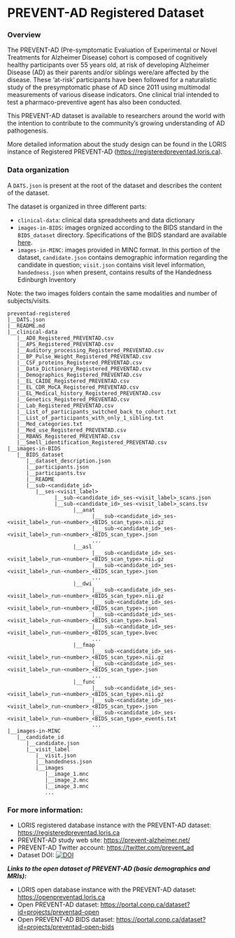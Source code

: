 # PREVENT-AD Registered Dataset

### Overview

The PREVENT-AD (Pre-symptomatic Evaluation of Experimental or Novel Treatments for Alzheimer Disease) cohort is composed of cognitively healthy participants over 55 years old, at risk of developing Alzheimer Disease (AD) as their parents and/or siblings were/are affected by the disease. These ‘at-risk’ participants have been followed for a naturalistic study of the presymptomatic phase of AD since 2011 using multimodal measurements of various disease indicators. One clinical trial intended to test a pharmaco-preventive agent has also been conducted.

This PREVENT-AD dataset is available to researchers around the world with the intention to contribute to the community’s growing understanding of AD pathogenesis.

More detailed information about the study design can be found in the LORIS instance of Registered PREVENT-AD (https://registeredpreventad.loris.ca).

### Data organization

A `DATS.json` is present at the root of the dataset and describes the content of the dataset.

The dataset is organized in three different parts:
  
  - `clinical-data`: clinical data spreadsheets and data dictionary
  - `images-in-BIDS`: images orgnized according to the BIDS standard in the `BIDS_dataset` directory. Specifications of the BIDS standard are available [here](https://bids-specification.readthedocs.io/en/stable/).
  - `images-in-MINC`: images provided in MINC format. In this portion of the dataset, `candidate.json` contains demographic information regarding the candidate in question; `visit.json` contains visit level information, `handedness.json` when present, contains results of the Handedness Edinburgh Inventory
		
Note: the two images folders contain the same modalities and number of subjects/visits. 

```
preventad-registered
|__DATS.json
|__README.md
|__clinical-data
   |__AD8_Registered_PREVENTAD.csv
   |__APS_Registered_PREVENTAD.csv
   |__Auditory_processing_Registered_PREVENTAD.csv
   |__BP_Pulse_Weight_Registered_PREVENTAD.csv
   |__CSF_proteins_Registered_PREVENTAD.csv
   |__Data_Dictionary_Registered_PREVENTAD.csv
   |__Demographics_Registered_PREVENTAD.csv
   |__EL_CAIDE_Registered_PREVENTAD.csv
   |__EL_CDR_MoCA_Registered_PREVENTAD.csv
   |__EL_Medical_history_Registered_PREVENTAD.csv
   |__Genetics_Registered_PREVENTAD.csv
   |__Lab_Registered_PREVENTAD.csv
   |__List_of_participants_switched_back_to_cohort.txt
   |__List_of_participants_with_only_1_sibling.txt
   |__Med_categories.txt
   |__Med_use_Registered_PREVENTAD.csv
   |__RBANS_Registered_PREVENTAD.csv
   |__Smell_identification_Registered_PREVENTAD.csv
|__images-in-BIDS
   |__BIDS_dataset
      |__dataset_description.json
      |__participants.json
      |__participants.tsv
      |__README
      |__sub-<candidate_id>
         |__ses-<visit_label>
               |__sub-<candidate_id>_ses-<visit_label>_scans.json
               |__sub-<candidate_id>_ses-<visit_label>_scans.tsv
                     |__anat
                           |__ sub-<candidate_id>_ses-<visit_label>_run-<number>_<BIDS_scan_type>.nii.gz
                           |__ sub-<candidate_id>_ses-<visit_label>_run-<number>_<BIDS_scan_type>.json
                           ...
                     |__asl
                           |__ sub-<candidate_id>_ses-<visit_label>_run-<number>_<BIDS_scan_type>.nii.gz
                           |__ sub-<candidate_id>_ses-<visit_label>_run-<number>_<BIDS_scan_type>.json
                           ...
                     |__dwi
                           |__ sub-<candidate_id>_ses-<visit_label>_run-<number>_<BIDS_scan_type>.nii.gz
                           |__ sub-<candidate_id>_ses-<visit_label>_run-<number>_<BIDS_scan_type>.json
                           |__ sub-<candidate_id>_ses-<visit_label>_run-<number>_<BIDS_scan_type>.bval
                           |__ sub-<candidate_id>_ses-<visit_label>_run-<number>_<BIDS_scan_type>.bvec
                           ...
                     |__fmap
                           |__ sub-<candidate_id>_ses-<visit_label>_run-<number>_<BIDS_scan_type>.nii.gz
                           |__ sub-<candidate_id>_ses-<visit_label>_run-<number>_<BIDS_scan_type>.json
                           ...
                     |__func
                           |__ sub-<candidate_id>_ses-<visit_label>_run-<number>_<BIDS_scan_type>.nii.gz
                           |__ sub-<candidate_id>_ses-<visit_label>_run-<number>_<BIDS_scan_type>.json
                           |__ sub-<candidate_id>_ses-<visit_label>_run-<number>_<BIDS_scan_type>_events.txt
                           ...
|__images-in-MINC
   |__candidate_id
      |__candidate.json
      |__visit_label
         |__visit.json
         |__handedness.json
         |__images
            |__image_1.mnc
            |__image_2.mnc
            |__image_3.mnc
            ...
```



### For more information: 

- LORIS registered database instance with the PREVENT-AD dataset: https://registeredpreventad.loris.ca
- PREVENT-AD study web site: https://prevent-alzheimer.net/
- PREVENT-AD Twitter account: https://twitter.com/prevent_ad
- Dataset DOI: [![DOI](https://zenodo.org/badge/DOI/10.5281/10.5281/zenodo.4298795.svg)](https://doi.org/10.5281/10.5281/zenodo.4298795)



***Links to the open dataset of PREVENT-AD (basic demographics and MRIs):***

- LORIS open database instance with the PREVENT-AD dataset: https://openpreventad.loris.ca
- Open PREVENT-AD dataset: https://portal.conp.ca/dataset?id=projects/preventad-open
- Open PREVENT-AD BIDS dataset: https://portal.conp.ca/dataset?id=projects/preventad-open-bids

